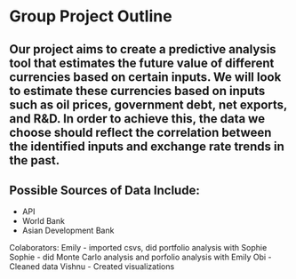 # Group Project Outline
## Our project aims to create a predictive analysis tool that estimates the future value of different currencies based on certain inputs. We will look to estimate these currencies based on inputs such as oil prices, government debt, net exports, and R&D. In order to achieve this, the data we choose should reflect the correlation between the identified inputs and exchange rate trends in the past. 

## Possible Sources of Data Include: 

-	API
-	World Bank
-	Asian Development Bank

Colaborators:
Emily - imported csvs, did portfolio analysis with Sophie
Sophie - did Monte Carlo analysis and porfolio analysis with Emily
Obi - Cleaned data
Vishnu - Created visualizations 
